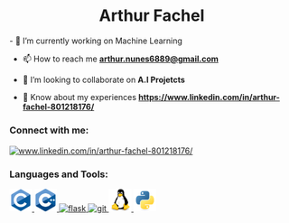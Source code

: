 <h1 align="center"> Arthur Fachel</h1>
- 🔭 I’m currently working on Machine Learning

- 📫 How to reach me **arthur.nunes6889@gmail.com**

- 👯 I’m looking to collaborate on **A.I Projetcts**

- 📄 Know about my experiences **https://www.linkedin.com/in/arthur-fachel-801218176/**

<h3 align="left">Connect with me:</h3>
<p align="left">
<a href="https://linkedin.com/in/www.linkedin.com/in/arthur-fachel-801218176/" target="blank"><img align="center" src="https://raw.githubusercontent.com/rahuldkjain/github-profile-readme-generator/master/src/images/icons/Social/linked-in-alt.svg" alt="www.linkedin.com/in/arthur-fachel-801218176/" height="30" width="40" /></a>
</p>

<h3 align="left">Languages and Tools:</h3>
<p align="left"> <a href="https://www.cprogramming.com/" target="_blank" rel="noreferrer"> <img src="https://raw.githubusercontent.com/devicons/devicon/master/icons/c/c-original.svg" alt="c" width="40" height="40"/> </a> <a href="https://www.w3schools.com/cpp/" target="_blank" rel="noreferrer"> <img src="https://raw.githubusercontent.com/devicons/devicon/master/icons/cplusplus/cplusplus-original.svg" alt="cplusplus" width="40" height="40"/> </a> <a href="https://flask.palletsprojects.com/" target="_blank" rel="noreferrer"> <img src="[https://www.vectorlogo.zone/logos/pocoo_flask/pocoo_flask-icon.svg](https://www.google.com/url?sa=i&url=https%3A%2F%2Ftechicons.dev%2Ficons%2Fflask&psig=AOvVaw1jwStfjiYzi2u1wtCp4kzO&ust=1747165329636000&source=images&cd=vfe&opi=89978449&ved=0CBEQjRxqFwoTCODq-5jYno0DFQAAAAAdAAAAABAE)" alt="flask" width="40" height="40"/> </a> <a href="https://git-scm.com/" target="_blank" rel="noreferrer"> <img src="https://www.vectorlogo.zone/logos/git-scm/git-scm-icon.svg" alt="git" width="40" height="40"/> </a> <a href="https://www.linux.org/" target="_blank" rel="noreferrer"> <img src="https://raw.githubusercontent.com/devicons/devicon/master/icons/linux/linux-original.svg" alt="linux" width="40" height="40"/> </a> <a href="https://www.python.org" target="_blank" rel="noreferrer"> <img src="https://raw.githubusercontent.com/devicons/devicon/master/icons/python/python-original.svg" alt="python" width="40" height="40"/> </a> </p>
